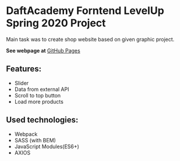 # DaftAcademy Forntend LevelUp Spring 2020 Project

Main task was to create shop website based on given graphic project. 

**See webpage at** [GitHub Pages](https://maciejsiara.github.io/DaftAcademy/)

## Features:
- Slider
- Data from external API
- Scroll to top button
- Load more products

## Used technologies:
- Webpack
- SASS (with BEM)
- JavaScript Modules(ES6+)
- AXIOS


